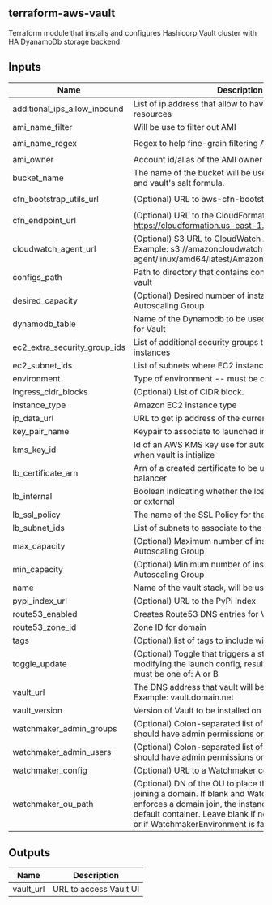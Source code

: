## terraform-aws-vault

Terraform module that installs and configures Hashicorp Vault cluster with HA DyanamoDb storage backend.

## Inputs

| Name | Description | Type | Default | Required |
|------|-------------|:----:|:-----:|:-----:|
| additional\_ips\_allow\_inbound | List of ip address that allow to have access to resources | list | n/a | yes |
| ami\_name\_filter | Will be use to filter out AMI | string | `"spel-minimal-centos-7-hvm-*.x86_64-gp2"` | no |
| ami\_name\_regex | Regex to help fine-grain filtering AMI | string | `"spel-minimal-centos-7-hvm-\\d{4}\\.\\d{2}\\.\\d{1}\\.x86_64-gp2"` | no |
| ami\_owner | Account id/alias of the AMI owner | string | n/a | yes |
| bucket\_name | The name of the bucket will be use to store app scripts and vault's salt formula. | string | n/a | yes |
| cfn\_bootstrap\_utils\_url | (Optional) URL to aws-cfn-bootstrap-latest.tar.gz | string | `"https://s3.amazonaws.com/cloudformation-examples/aws-cfn-bootstrap-latest.tar.gz"` | no |
| cfn\_endpoint\_url | (Optional) URL to the CloudFormation Endpoint. e.g. https://cloudformation.us-east-1.amazonaws.com | string | `"https://cloudformation.us-east-1.amazonaws.com"` | no |
| cloudwatch\_agent\_url | (Optional) S3 URL to CloudWatch Agent installer. Example: s3://amazoncloudwatch-agent/linux/amd64/latest/AmazonCloudWatchAgent.zip | string | `""` | no |
| configs\_path | Path to directory that contains configuration files for vault | string | `""` | no |
| desired\_capacity | (Optional) Desired number of instances in the Autoscaling Group | string | `"2"` | no |
| dynamodb\_table | Name of the Dynamodb to be used as storage backend for Vault | string | n/a | yes |
| ec2\_extra\_security\_group\_ids | List of additional security groups to add to EC2 instances | list | n/a | yes |
| ec2\_subnet\_ids | List of subnets where EC2 instances will be launched | list | n/a | yes |
| environment | Type of environment -- must be one of: dev, test, prod | string | n/a | yes |
| ingress\_cidr\_blocks | (Optional) List of CIDR block. | list | `<list>` | no |
| instance\_type | Amazon EC2 instance type | string | `"t2.medium"` | no |
| ip\_data\_url | URL to get ip address of the current user | string | `"http://ipv4.icanhazip.com"` | no |
| key\_pair\_name | Keypair to associate to launched instances | string | n/a | yes |
| kms\_key\_id | Id of an AWS KMS key use for auto unseal operation when vault is intialize | string | n/a | yes |
| lb\_certificate\_arn | Arn of a created certificate to be use for the load balancer | string | n/a | yes |
| lb\_internal | Boolean indicating whether the load balancer is internal or external | string | `"false"` | no |
| lb\_ssl\_policy | The name of the SSL Policy for the listener | string | `"ELBSecurityPolicy-FS-2018-06"` | no |
| lb\_subnet\_ids | List of subnets to associate to the Load Balancer | list | n/a | yes |
| max\_capacity | (Optional) Maximum number of instances in the Autoscaling Group | string | `"2"` | no |
| min\_capacity | (Optional) Minimum number of instances in the Autoscaling Group | string | `"1"` | no |
| name | Name of the vault stack, will be use to prefix resources | string | n/a | yes |
| pypi\_index\_url | (Optional) URL to the PyPi Index | string | `"https://pypi.org/simple"` | no |
| route53\_enabled | Creates Route53 DNS entries for Vault automatically | string | `"false"` | no |
| route53\_zone\_id | Zone ID for domain | string | n/a | yes |
| tags | (Optional) list of tags to include with resource | map | `<map>` | no |
| toggle\_update | (Optional) Toggle that triggers a stack update by modifying the launch config, resulting in new instances; must be one of: A or B | string | `"A"` | no |
| vault\_url | The DNS address that vault will be accessible at. Example: vault.domain.net | string | n/a | yes |
| vault\_version | Version of Vault to be installed on servers | string | n/a | yes |
| watchmaker\_admin\_groups | (Optional) Colon-separated list of domain groups that should have admin permissions on the EC2 instance | string | `""` | no |
| watchmaker\_admin\_users | (Optional) Colon-separated list of domain users that should have admin permissions on the EC2 instance | string | `""` | no |
| watchmaker\_config | (Optional) URL to a Watchmaker config file | string | `""` | no |
| watchmaker\_ou\_path | (Optional) DN of the OU to place the instance when joining a domain. If blank and WatchmakerEnvironment enforces a domain join, the instance will be placed in a default container. Leave blank if not joining a domain, or if WatchmakerEnvironment is false | string | `""` | no |

## Outputs

| Name | Description |
|------|-------------|
| vault\_url | URL to access Vault UI |

